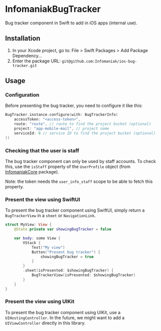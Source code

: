 # InfomaniakBugTracker

Bug tracker component in Swift to add in iOS apps (internal use).

## Installation

1. In your Xcode project, go to: File > Swift Packages > Add Package Dependency…
2. Enter the package URL: `git@github.com:Infomaniak/ios-bug-tracker.git`

## Usage

### Configuration

Before presenting the bug tracker, you need to configure it like this:

```swift
BugTracker.instance.configure(with: BugTrackerInfo(
    accessToken: "<access-token>",
    route: "route", // route to find the project bucket (optional)
    project: "app-mobile-mail", // project name
    serviceId: 0 // service ID to find the project bucket (optional) 
))
```

### Checking that the user is staff

The bug tracker component can only be used by staff accounts. To check this, use the `isStaff` property of the `UserProfile` object (from [InfomaniakCore](https://github.com/Infomaniak/ios-core) package).

Note: the token needs the `user_info_staff` scope to be able to fetch this property.

### Present the view using SwiftUI

To present the bug tracker component using SwiftUI, simply return a `BugTrackerView` in a `sheet` or `NavigationLink`.

```swift
struct MyView: View {
    @State private var showingBugTracker = false

    var body: some View {
        VStack {
            Text("My view")
            Button("Present bug tracker") {
                showingBugTracker = true
            }
        }
        .sheet(isPresented: $showingBugTracker) {
            BugTrackerView(isPresented: $showingBugTracker)
        }
    }
}
```

### Present the view using UIKit

To present the bug tracker component using UIKit, use a `UIHostingController`. In the future, we might want to add a `UIViewController` directly in this library.
